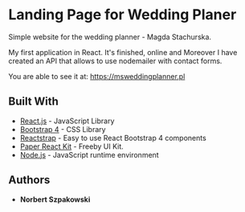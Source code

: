 # Landing Page for Wedding Planer

Simple website for the wedding planner - Magda Stachurska. 

My first application in React. It's finished, online and 
Moreover I have created an API that allows to use nodemailer with contact forms.

You are able to see it at: 
https://msweddingplanner.pl

## Built With

* [React.js](https://pl.reactjs.org/docs/getting-started.html) - JavaScript Library
* [Bootstrap 4](https://getbootstrap.com/docs/4.3/getting-started/introduction/) - CSS Library
* [Reactstrap](https://reactstrap.github.io) - Easy to use React Bootstrap 4 components
* [Paper React Kit](https://demos.creative-tim.com/paper-kit-react/#/documentation/) - Freeby UI Kit.
* [Node.js](https://nodejs.org/en/docs/) - JavaScript runtime environment 

## Authors

* **Norbert Szpakowski**
